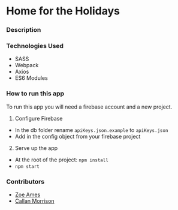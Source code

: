 # Home for the Holidays

### Description

### Technologies Used
* SASS
* Webpack
* Axios
* ES6 Modules

### How to run this app
To run this app you will need a firebase account and a new project.

1.  Configure Firebase
* In the db folder rename `apiKeys.json.example` to `apiKeys.json`
* Add in the config object from your firebase project
2.  Serve up the app
* At the root of the project: `npm install`
* `npm start`


### Contributors
* [Zoe Ames](https://github.com/zoeames)
* [Callan Morrison](https://github.com/morecallan)